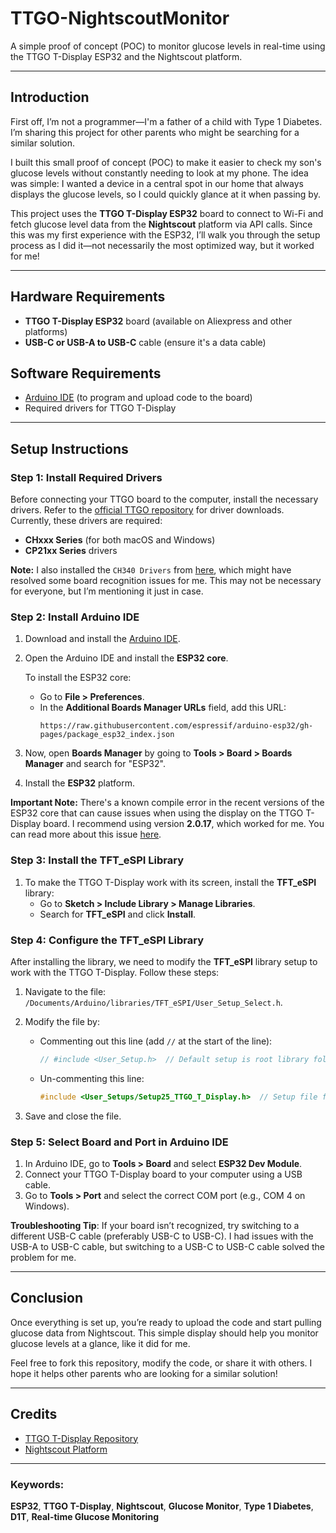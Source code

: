 # TTGO-NightscoutMonitor

A simple proof of concept (POC) to monitor glucose levels in real-time using the TTGO T-Display ESP32 and the Nightscout platform.

---

## Introduction

First off, I’m not a programmer—I'm a father of a child with Type 1 Diabetes. I’m sharing this project for other parents who might be searching for a similar solution.

I built this small proof of concept (POC) to make it easier to check my son's glucose levels without constantly needing to look at my phone. The idea was simple: I wanted a device in a central spot in our home that always displays the glucose levels, so I could quickly glance at it when passing by.

This project uses the **TTGO T-Display ESP32** board to connect to Wi-Fi and fetch glucose level data from the **Nightscout** platform via API calls. Since this was my first experience with the ESP32, I’ll walk you through the setup process as I did it—not necessarily the most optimized way, but it worked for me!

---

## Hardware Requirements

- **TTGO T-Display ESP32** board (available on Aliexpress and other platforms)
- **USB-C or USB-A to USB-C** cable (ensure it's a data cable)

## Software Requirements

- [Arduino IDE](https://www.arduino.cc/en/software) (to program and upload code to the board)
- Required drivers for TTGO T-Display

---

## Setup Instructions

### Step 1: Install Required Drivers

Before connecting your TTGO board to the computer, install the necessary drivers. Refer to the [official TTGO repository](https://github.com/Xinyuan-LilyGO/TTGO-T-Display) for driver downloads. Currently, these drivers are required:

- **CHxxx Series** (for both macOS and Windows)
- **CP21xx Series** drivers

**Note:** I also installed the `CH340 Drivers` from [here](https://www.wch.cn/downloads/CH341SER_ZIP.html), which might have resolved some board recognition issues for me. This may not be necessary for everyone, but I’m mentioning it just in case.

### Step 2: Install Arduino IDE

1. Download and install the [Arduino IDE](https://www.arduino.cc/en/software).
2. Open the Arduino IDE and install the **ESP32 core**.

   To install the ESP32 core:
   - Go to **File > Preferences**.
   - In the **Additional Boards Manager URLs** field, add this URL:
     ```
     https://raw.githubusercontent.com/espressif/arduino-esp32/gh-pages/package_esp32_index.json
     ```

3. Now, open **Boards Manager** by going to **Tools > Board > Boards Manager** and search for "ESP32".
4. Install the **ESP32** platform.

**Important Note:** There's a known compile error in the recent versions of the ESP32 core that can cause issues when using the display on the TTGO T-Display board. I recommend using version **2.0.17**, which worked for me. You can read more about this issue [here](https://github.com/Bodmer/TFT_eSPI/issues/3346).

### Step 3: Install the TFT_eSPI Library

1. To make the TTGO T-Display work with its screen, install the **TFT_eSPI** library:
   - Go to **Sketch > Include Library > Manage Libraries**.
   - Search for **TFT_eSPI** and click **Install**.

### Step 4: Configure the TFT_eSPI Library

After installing the library, we need to modify the **TFT_eSPI** library setup to work with the TTGO T-Display. Follow these steps:

1. Navigate to the file:  
   `/Documents/Arduino/libraries/TFT_eSPI/User_Setup_Select.h`.
   
2. Modify the file by:
   - Commenting out this line (add `//` at the start of the line):
     ```cpp
     // #include <User_Setup.h>  // Default setup is root library folder
     ```
   - Un-commenting this line:
     ```cpp
     #include <User_Setups/Setup25_TTGO_T_Display.h>  // Setup file for ESP32 and TTGO T-Display ST7789V SPI bus TFT
     ```

3. Save and close the file.

### Step 5: Select Board and Port in Arduino IDE

1. In Arduino IDE, go to **Tools > Board** and select **ESP32 Dev Module**.
2. Connect your TTGO T-Display board to your computer using a USB cable.
3. Go to **Tools > Port** and select the correct COM port (e.g., COM 4 on Windows).

**Troubleshooting Tip**: If your board isn’t recognized, try switching to a different USB-C cable (preferably USB-C to USB-C). I had issues with the USB-A to USB-C cable, but switching to a USB-C to USB-C cable solved the problem for me.

---

## Conclusion

Once everything is set up, you’re ready to upload the code and start pulling glucose data from Nightscout. This simple display should help you monitor glucose levels at a glance, like it did for me.

Feel free to fork this repository, modify the code, or share it with others. I hope it helps other parents who are looking for a similar solution!

---

## Credits

- [TTGO T-Display Repository](https://github.com/Xinyuan-LilyGO/TTGO-T-Display)
- [Nightscout Platform](https://nightscout.github.io/)

---

### Keywords:
**ESP32**, **TTGO T-Display**, **Nightscout**, **Glucose Monitor**, **Type 1 Diabetes**, **D1T**, **Real-time Glucose Monitoring**
